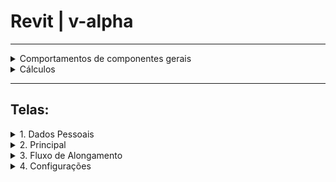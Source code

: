 # Revit | v-alpha

***

<details>
<summary> Comportamentos de componentes gerais  </summary>

 **Barras de progresso:** devem ser regressivas, e ter as cores alteradas (entre verde, amarelo, e vermelho) de acordo com a porcentagem atual.

 **Popup interativo:** devem ser popups com ação de toque programável, com uma barra de progresso vinculada a uma área alongável, (e um demonstrativo de que esse popup é tocável). Só pode ter um aberto por vez, quando outro for requisitado, o atual é fechado.

- **Ao tocar** checar se a área vinculada já pode ou deve ser alongada, e pergunta se quer alongar baseado no resultado.

- **Não pode/deve alongar:**
O app deve apresentar uma mensagem explicando o motivo de não poder/dever alongar naquele momento.

- **Pode/Deve alongar:**
O app deve perguntar se o usuário quer alongar agora.

- **Caso o usuário opte por *Não* alongar:**
O popup simplesmente fecha.

- **Caso o usuário opte por *Sim* (alongar):**
O usuário entra no *Fluxo de alongamentos*.

**Telas retrateis (direita e esquerda):** devem apresentar um botão lateral com a descrição na vertical quando retraídas, que quando tocados simulam um "swipe" (na direção oposta a que estão) até o final da tela, sobrepondo a tela principal.

**Barra inferior:** deve alternar entre as visualizações quando tocado[Visualização principal, Visualização Secundária].

**Botão de configuração:** deve ser visto no topo direito em todas as visualizações.

**Barra de progresso (geral):**  deve ter a porcentagem definida por um calculo que considera as porcentagens de todos alongamentos (*Cálculo-2*), ter uma rotina de atualização a cada 5 min. com o app aberto, e estar posicionada centralizada no topo em todas as visualizações.

</details>

<details>
<summary> Cálculos  </summary>

1. Cálculo das barras de progresso

2. Cálculo da barra de progresso geral

</details>

***
## Telas:

<details>
<summary> 1. Dados Pessoais </summary>

O app deve apresentar uma tela para que o usuario possa inserir seus dados. Para que consiga dar inicio aos alongamentos.

O app deve apresentar um campo obrigatório "Me identifico como:" do tipo Select, com as opções "Feminino" e "Masculino", que **ao selecionar** define uma identificação de gênero.

O app deve apresentar um campo obrigatório "Peso" do tipo Edit número decimal com a seguinte máscara (###,##), o campo deve aceitar somente valores acima de 0 e abaixo de 300.00.

O app deve apresentar um Button "Continuar" que só ficará selecionável quando o usuario preencher os campos acima. **Ao tocar**, segue para a *Tela-Principal*.

</details>

<details>
<summary> 2. Principal </summary>

Essa tela servirá como "ancora" do app, portanto, o app deve sempre abrir nessa tela após o usuário já ter inserido os dados pessoais.

<details>
<summary> 2.1 Visualização Principal </summary>

O app deve apresentar uma visualização com um avatar* interativo e mante-la como visualização principal do app.

> *O "avatar" é a ilustração de um corpo que dá acesso (toque) às áreas alongáveis

O app deve manter o avatar preenchento toda a tela, e centralizado.

O app deve ter ImgButtons das as áreas alongáveis, que **ao tocar** abre um *Popup interativo*. Cada área dessa deve ter 3 cores (verde, amarelo, e vermelho) indicando o progresso atual.

O app deve ter um ToggleButton (On/Off) que liga ou desliga os *Popups Interativos*.

- **On:** O app deve mostrar os *Popups Interativos* de todas as áreas alongáveis de uma vez só, e desabilita as áreas tocaveis do avatar.

- **Off:** O app deve fechar todos os *Popups Interativos* que podem estar a mostra, e mostrar apenas o *Popup Interativo* da área tocada pelo usuário.

O app deve ter um demonstrativo de progresso de hidratação expansível à esquerda, cuja a cor do card muda (verde, amarelo, e vermelho) de acordo com progresso atual.

- **Ao tocar** o demonstrativo deve expandir e mostrar a *Barra de progesso* de hidratação.

</details>

<details>
<summary> 2.2 Visualização Secundária </summary>

O app deve apresentar uma visualização com apenas as barras de progressos.

O app deve apresentar uma lista de todas as barras de progressos dos alongamento.

O app deve apresentar a barra de progresso da hidratação em uma uma seção separada.

</details>
</details>

<details>
<summary> 3. Fluxo de Alongamento </summary>

Detalhes

</details>


<details>
<summary> 4. Configurações </summary>

O app deve apresentar uma "tela" (um popup) para que o usuário faça alterações em seus dados pessoais.

O app deve apresentar um campo "Me identifico como:" do tipo Select, com as opções "Feminino" e "Masculino", que **ao selecionar** altera a identificação de gênero.

O app deve apresentar um campo "Peso" do tipo Edit número decimal com a seguinte máscara (###,##), o campo deve aceitar somente valores acima de 0 e abaixo de 300.00.

O app deve conter um Button "X" que **ao tocar** salva as alterarações e fecha o popup de configurações.

</details>
